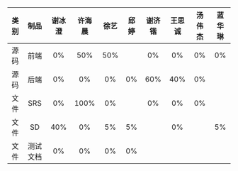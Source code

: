 |类别|制品|谢冰澄|许海晨|徐艺|邱婷|谢济锴|王思诚|汤伟杰|蓝华琳|
|:--:|:--:|:--:|:--:|:--:|:--:|:--:|:--:|:--:|:--:|
|源码|前端|0%|50%|50%||0%|0%|0%|0%|
|源码|后端|0%|0%|0%|0%|60%|40%|0%|
|文件|SRS|0%|100%|0%||0%|0%|0%|
|文件|SD|40%|0%|5%|5%||0%||5%
|文件|测试文档|0%|0%|0%|0%||||
